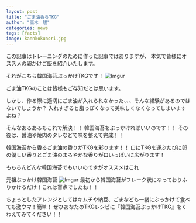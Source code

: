 ```yaml
---
layout: post
title: "ごま油香るTKG"
author: "高木　駿"
categories: news
tags: [facts]
image: kannkokunori.jpg
---
```


この記事はトレーニングのために作った記事ではありますが、
本気で皆様にオススメの卵かけご飯を紹介いたします。

それがこちら韓国海苔ぶっかけTKGです！
![Imgur](https://i.imgur.com/WzOhNTj.jpg)

ごま油TKGのことは皆様もご存知だとは思います。

しかし、作る際に適切にごま油が入れられなかった、、、そんな経験があるのではないでしょうか？
入れすぎると脂っぽくなって美味しくなくなってしまいますよね？

そんなあるあるもこれで解決！！
韓国海苔をぶっかければいいのです！！
その後は、醤油や焼肉のタレなどで味を整えて完成！！

韓国海苔から香るごま油の香りがTKGを彩ります！！
口にTKGを運ぶたびに卵の優しい香りとごま油のまろやかな香りが口いっぱいに広がります！

もちろんどんな韓国海苔でもいいのですがオススメはこれ

元祖ぶっかけ韓国海苔
![Imgur](https://i.imgur.com/2SqbLvG.png)
最初から韓国海苔がフレーク状になっておりふりかけるだけ！これは盲点でしたね！！

ちょっとしたアレンジとしてはキムチや納豆、ごまなども一緒にぶっかけて食べても激ウマ！簡単！
ぜひあなたのTKGレシピに『韓国海苔ぶっかけTKG』をくわえてみてください！！
